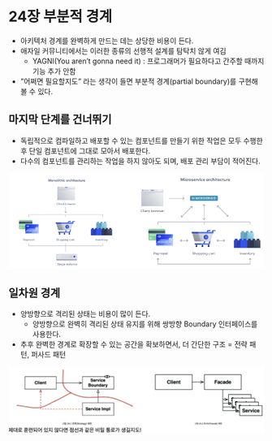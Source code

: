 # 24장 부분적 경계

- 아키텍처 경계를 완벽하게 만드는 데는 상당한 비용이 든다.
- 애자일 커뮤니티에서는 이러한 종류의 선행적 설계를 탐탁치 않게 여김
  - YAGNI(You aren’t gonna need it) : 프로그래머가 필요하다고 간주할 때까지 기능 추가 안함
- ”어쩌면 필요할지도” 라는 생각이 들면 부분적 경계(partial boundary)를 구현해볼 수 있다.



## 마지막 단계를 건너뛰기

- 독립적으로 컴파일하고 배포할 수 있는 컴포넌트를 만들기 위한 작업은 모두 수행한 후 단일 컴포넌트에 그대로 모아서 배포한다.
- 다수의 컴포넌트를 관리하는 작업을 하지 않아도 되며, 배포 관리 부담이 적어진다.

![](../images/chapter24-1.png)

## 일차원 경계

- 양방향으로 격리된 상태는 비용이 많이 든다.
  - 양방향으로 완벽히 격리된 상태 유지를 위해 쌍방향 Boundary 인터페이스를 사용한다.
- 추후 완벽한 경계로 확장할 수 있는 공간을 확보하면서, 더 간단한 구조 = 전략 패턴, 퍼사드 패턴

![](../images/chapter24-2.png)